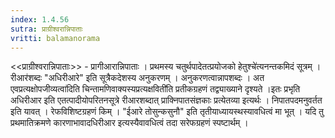 ```yaml
---
index: 1.4.56
sutra: प्राग्रीश्वरान्निपाताः
vritti: balamanorama
---
```


<<प्राग्रीश्वरान्निपाताः>> - प्रागीआरान्निपाताः । प्रथमस्य चतुर्थपादेतत्प्रयोजको हेतुश्चे॑त्यनन्तकमिदं सूत्रम् ।रीआर॑शब्दः "अधिरीआरे" इति सूत्रैकदेशस्य अनुकरणम् । अनुकरणत्वान्नापशब्दः । अत एवप्रत्यक्षोपजीव्यत्वा॑दिति चिन्तामणिवाक्यस्यप्रत्यक्षविती॑ति प्रतीकग्रहणं तद्व्याख्याने दृश्यते ।इतः प्रभृति अधिरीआर इति एतत्पादीयोपरितनसूत्रे रीआरशब्दात् प्राक्निपातसंज्ञकाः प्रत्येतव्या इत्यर्थः । निपातपदमनुवर्तत इति यावत् । रेफविशिष्टग्रहणं किम्  । "ईआरे तोसुन्कसुनौ" इति तृतीयाध्यायस्थस्यावधित्वं मा भूत् । यदि तु प्रथमातिक्रमणे कारणाभावादधिरीआर इत्यस्यैवावधित्वं तदा सरेफग्रहणं स्पष्टार्थम् । 